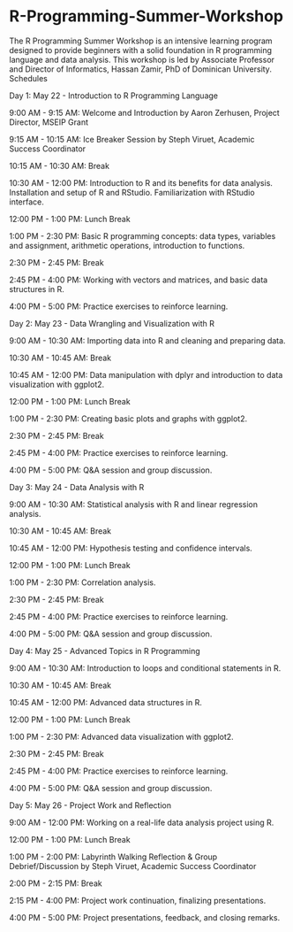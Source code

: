 # R-Programming-Summer-Workshop
The R Programming Summer Workshop is an intensive learning program designed to provide beginners with a solid foundation in R programming language and data analysis. This workshop is led by Associate Professor and Director of Informatics, Hassan Zamir, PhD of Dominican University.
Schedules 

Day 1: May 22 - Introduction to R Programming Language 

9:00 AM - 9:15 AM: Welcome and Introduction by Aaron Zerhusen, Project Director, MSEIP Grant 

9:15 AM - 10:15 AM: Ice Breaker Session by Steph Viruet, Academic Success Coordinator 

10:15 AM - 10:30 AM: Break 

10:30 AM - 12:00 PM: Introduction to R and its benefits for data analysis. Installation and setup of R and RStudio. Familiarization with RStudio interface. 

12:00 PM - 1:00 PM: Lunch Break 

1:00 PM - 2:30 PM: Basic R programming concepts: data types, variables and assignment, arithmetic operations, introduction to functions. 

2:30 PM - 2:45 PM: Break 

2:45 PM - 4:00 PM: Working with vectors and matrices, and basic data structures in R. 

4:00 PM - 5:00 PM: Practice exercises to reinforce learning. 

Day 2: May 23 - Data Wrangling and Visualization with R 

9:00 AM - 10:30 AM: Importing data into R and cleaning and preparing data. 

10:30 AM - 10:45 AM: Break 

10:45 AM - 12:00 PM: Data manipulation with dplyr and introduction to data visualization with ggplot2. 

12:00 PM - 1:00 PM: Lunch Break 

1:00 PM - 2:30 PM: Creating basic plots and graphs with ggplot2. 

2:30 PM - 2:45 PM: Break 

2:45 PM - 4:00 PM: Practice exercises to reinforce learning. 

4:00 PM - 5:00 PM: Q&A session and group discussion. 

Day 3: May 24 - Data Analysis with R 

9:00 AM - 10:30 AM: Statistical analysis with R and linear regression analysis. 

10:30 AM - 10:45 AM: Break 

10:45 AM - 12:00 PM: Hypothesis testing and confidence intervals. 

12:00 PM - 1:00 PM: Lunch Break 

1:00 PM - 2:30 PM: Correlation analysis. 

2:30 PM - 2:45 PM: Break 

2:45 PM - 4:00 PM: Practice exercises to reinforce learning. 

4:00 PM - 5:00 PM: Q&A session and group discussion. 

Day 4: May 25 - Advanced Topics in R Programming 

9:00 AM - 10:30 AM: Introduction to loops and conditional statements in R. 

10:30 AM - 10:45 AM: Break 

10:45 AM - 12:00 PM: Advanced data structures in R. 

12:00 PM - 1:00 PM: Lunch Break 

1:00 PM - 2:30 PM: Advanced data visualization with ggplot2. 

2:30 PM - 2:45 PM: Break 

2:45 PM - 4:00 PM: Practice exercises to reinforce learning. 

4:00 PM - 5:00 PM: Q&A session and group discussion. 

Day 5: May 26 - Project Work and Reflection 

9:00 AM - 12:00 PM: Working on a real-life data analysis project using R. 

12:00 PM - 1:00 PM: Lunch Break 

1:00 PM - 2:00 PM: Labyrinth Walking Reflection & Group Debrief/Discussion by Steph Viruet, Academic Success Coordinator 

2:00 PM - 2:15 PM: Break 

2:15 PM - 4:00 PM: Project work continuation, finalizing presentations. 

4:00 PM - 5:00 PM: Project presentations, feedback, and closing remarks. 

 
